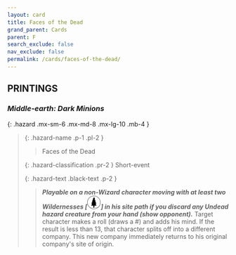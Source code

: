 ```yaml
---
layout: card
title: Faces of the Dead
grand_parent: Cards
parent: F
search_exclude: false
nav_exclude: false
permalink: /cards/faces-of-the-dead/
---
```


## PRINTINGS


### _Middle-earth: Dark Minions_

{: .hazard .mx-sm-6 .mx-md-8 .mx-lg-10 .mb-4 }
> {: .hazard-name .p-1 .pl-2 }
> > <div class="hazard-mp"></div>
> > <div class="card-name">Faces of the Dead</div>
>
> {: .hazard-classification .pr-2 }
> Short-event
>
> {: .hazard-text .black-text .p-2 }
> > ***Playable on a non-Wizard character moving with at least two Wildernesses \[![](/assets/images/wilderness.svg)] in his site path if you discard any Undead hazard creature from your hand (show opponent).*** Target character makes a roll (draws a #) and adds his mind. If the result is less than 13, that character splits off into a different company. This new company immediately returns to his original company's site of origin. 
>
